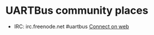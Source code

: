 # UARTBus community places

- IRC: irc.freenode.net #uartbus [Connect on web](https://kiwiirc.com/client/irc.freenode.net/?nick=kiwi#uartbus)
